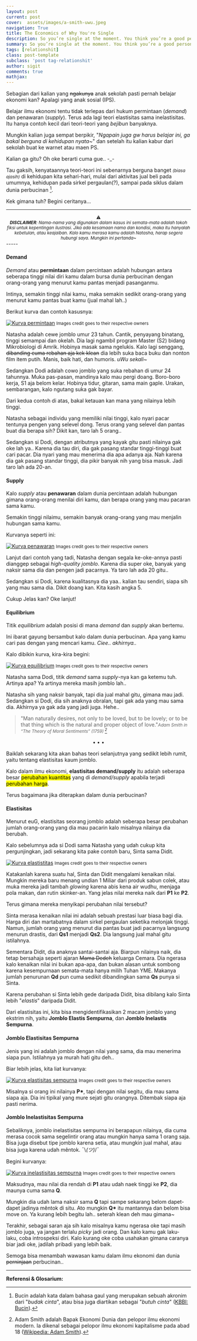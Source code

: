 ```yaml
---
layout: post
current: post
cover:  assets/images/a-smith-uwu.jpeg
navigation: True
title: The Economics of Why You're Single
description: So you’re single at the moment. You think you’re a good person, with good qualities, but here you are, without anyone to hold tight at night. 😔
summary: So you’re single at the moment. You think you’re a good person, with good qualities, but here you are, without anyone to hold tight at night. 😔
tags: [relationshit]
class: post-template
subclass: 'post tag-relationshit'
author: sigit
comments: true
mathjax:
---
```


Sebagian dari kalian yang ~~ngakunya~~ anak sekolah pasti pernah belajar ekonomi kan? Apalagi yang anak sosial (IPS).

Belajar ilmu ekonomi tentu tidak terlepas dari hukum permintaan (*demand*) dan penawaran (*supply*). Terus ada lagi teori elastisitas sama inelastisitas. Itu hanya contoh kecil dari teori-teori yang *bejibun* banyaknya.

Mungkin kalian juga sempat berpikir, "*Ngapain juga gw harus belajar ini, ga bakal berguna di kehidupan nyata~*" dan setelah itu kalian kabur dari sekolah buat ke warnet atau maen PS.

Kalian ga gitu? Oh oke berarti cuma gue.. -_-

Tau gaksih, kenyataannya teori-teori ini sebenarnya berguna banget *<small>(biasa ajasih)</small>* di kehidupan kita sehari-hari, mulai dari aktivitas jual beli pada umumnya, kehidupan pada sirkel pergaulan(?), sampai pada siklus dalam dunia perbucinan [^1].

Kek gimana tuh? Begini ceritanya...

-----
<center><sup>⚠<br/><i><b>DISCLAIMER</b>: Nama-nama yang digunakan dalam kasus ini semata-mata adalah tokoh fiksi untuk kepentingan ilustrasi. Jika ada kesamaan nama dan kondisi, maka itu hanyalah kebetulan, atau keajaiban. Kalo kamu merasa kamu adalah Natasha, harap segera hubungi saya. Mungkin ini pertanda~</i></sup></center>
-----

#### Demand

*Demand* atau **permintaan** dalam percintaan adalah hubungan antara seberapa tinggi nilai diri kamu dalam bursa dunia perbucinan dengan orang-orang yang menurut kamu pantas menjadi pasanganmu.

Intinya, semakin tinggi nilai kamu, maka semakin sedikit orang-orang yang menurut kamu pantas buat kamu (jual mahal lah..)

Berikut kurva dan contoh kasusnya:

[![Kurva permintaan](assets/images/kurva-percintaan/demand.png "Kurva permintaan dalam percintaan")](#media)
<small>Images credit goes to their respective owners</small>

Natasha adalah cewe jomblo umur 23 tahun. Cantik, penyayang binatang, tinggi semampai dan okelah. Dia lagi ngambil program Master (S2) bidang Mikrobiologi di Amrik. Hobinya masak sama ngelukis. Kalo lagi senggang, ~~dibanding cuma rebahan aja kek klean~~ dia lebih suka baca buku dan nonton film item putih. Manis, baik hati, dan humoris. *uWu sekali~*

Sedangkan Dodi adalah cowo jomblo yang suka rebahan di umur 24 tahunnya. Muka pas-pasan, mandinya kalo mau pergi doang. Boro-boro kerja, S1 aja belom kelar. Hobinya tidur, gitaran, sama main gaple. Urakan, sembarangan, kalo ngutang suka gak bayar.

Dari kedua contoh di atas, bakal ketauan kan mana yang nilainya lebih tinggi.

Natasha sebagai individu yang memiliki nilai tinggi, kalo nyari pacar tentunya pengen yang selevel dong. Terus orang yang selevel dan pantas buat dia berapa sih? Dikit kan, taro lah 5 orang..

Sedangkan si Dodi, dengan atributnya yang kayak gitu pasti nilainya gak oke lah ya.. Karena dia tau diri, dia gak pasang standar tinggi-tinggi buat cari pacar. Dia nyari yang mau menerima dia apa adanya aja. Nah karena dia gak pasang standar tinggi, dia pikir banyak nih yang bisa masuk. Jadi taro lah ada 20-an.

#### Supply

Kalo *supply* atau **penawaran** dalam dunia percintaan adalah hubungan gimana orang-orang menilai diri kamu, dan berapa orang yang mau pacaran sama kamu.

Semakin tinggi nilaimu, semakin banyak orang-orang yang mau menjalin hubungan sama kamu.

Kurvanya seperti ini:

[![Kurva penawaran](assets/images/kurva-percintaan/supply.png "Kurva penawaran dalam percintaan")](#media)
<small>Images credit goes to their respective owners</small>

Lanjut dari contoh yang tadi, Natasha dengan segala ke-oke-annya pasti dianggep sebagai *high-quality jomblo*. Karena dia super oke, banyak yang naksir sama dia dan pengen jadi pacarnya. Ya taro lah ada 20 gitu..

Sedangkan si Dodi, karena kualitasnya dia yaa.. kalian tau sendiri, siapa sih yang mau sama dia. Dikit doang kan. Kita kasih angka 5.

Cukup Jelas kan? Oke lanjut!

#### Equilibrium

Titik *equilibrium* adalah posisi di mana *demand* dan *supply* akan bertemu.

Ini ibarat gayung bersambut kalo dalam dunia perbucinan. Apa yang kamu cari pas dengan yang mencari kamu. *Ciee.. akhirnya..*

Kalo dibikin kurva, kira-kira begini:

[![Kurva equilibrium](assets/images/kurva-percintaan/equilibrium.png "Kurva equilibrium dalam percintaan")](#media)
<small>Images credit goes to their respective owners</small>

Natasha sama Dodi, titik *demand* sama *supply*-nya kan ga ketemu tuh. Artinya apa? Ya artinya mereka masih jomblo lah..

Natasha sih yang naksir banyak, tapi dia jual mahal gitu, gimana mau jadi. Sedangkan si Dodi, dia sih anaknya obralan, tapi gak ada yang mau sama dia. Akhirnya ya gak ada yang jadi juga. Hehe..

> &quot;Man naturally desires, not only to be loved, but to be lovely; or to be that thing which is the natural and proper object of love.&quot;<small><cite>Adam Smith in “The Theory of Moral Sentiments” (1759) [^2]</cite></small>

<center>•   •   •</center>

Baiklah sekarang kita akan bahas teori selanjutnya yang sedikit lebih rumit, yaitu tentang elastisitas kaum jomblo.

Kalo dalam ilmu ekonomi, **elastisitas demand/supply** itu adalah seberapa besar <mark>perubahan kuantitas</mark> yang di *demand/supply* apabila terjadi <mark>perubahan harga</mark>.

Terus bagaimana jika diterapkan dalam dunia perbucinan?

#### Elastisitas

Menurut euG, elastisitas seorang jomblo adalah seberapa besar perubahan jumlah orang-orang yang dia mau pacarin kalo misalnya nilainya dia berubah.

Kalo sebelumnya ada si Dodi sama Natasha yang udah cukup kita pergunjingkan, jadi sekarang kita pake contoh baru, Sinta sama Didit.

[![Kurva elastistitas](assets/images/kurva-percintaan/elastisitas.png "Kurva elastisitas dalam percintaan")](#media)
<small>Images credit goes to their respective owners</small>

Katakanlah karena suatu hal, Sinta dan Didit mengalami kenaikan nilai. Mungkin mereka baru menang undian 1 Miliar dari produk sabun colek, atau muka mereka jadi tambah *glowing* karena abis kena air wudhu, menjaga pola makan, dan rutin skinker-an. Yang jelas nilai mereka naik dari <b>P1</b> ke <b>P2</b>.

Terus gimana mereka menyikapi perubahan nilai tersebut?

Sinta merasa kenaikan nilai ini adalah sebuah prestasi luar biasa bagi dia. Harga diri dan martabatnya dalam sirkel pergaulan seketika melonjak tinggi. Namun, jumlah orang yang menurut dia pantas buat jadi pacarnya langsung menurun drastis, dari <b>Qs1</b> menjadi <b>Qs2</b>. Dia langsung jual mahal gitu istilahnya.

Sementara Didit, dia anaknya santai-santai aja. Biarpun nilainya naik, dia tetap bersahaja seperti ajaran ~~Mama Dedeh~~ keluarga Cemara. Dia ngerasa kalo kenaikan nilai ini bukan apa-apa, dan bukan alasan untuk sombong karena kesempurnaan semata-mata hanya milih Tuhan YME. Makanya jumlah penurunan <b>Qd</b> pun cuma sedikit dibandingkan sama <b>Qs</b> punya si Sinta.

Karena perubahan si Sinta lebih gede daripada Didit, bisa dibilang kalo Sinta lebih "*elastis*" daripada Didit.

Dari elastisitas ini, kita bisa mengidentifikasikan 2 macam jomblo yang ekstrim nih, yaitu **Jomblo Elastis Sempurna**, dan **Jomblo Inelastis Sempurna**.

#### Jomblo Elastisitas Sempurna

Jenis yang ini adalah jomblo dengan nilai yang sama, dia mau menerima siapa pun. Istilahnya ya murah hati gitu deh..

Biar lebih jelas, kita liat kurvanya:

[![Kurva elastisitas sempurna](assets/images/kurva-percintaan/elastis-sempurna.png "Kurva elastisitas sempurna dalam percintaan")](#media)
<small>Images credit goes to their respective owners</small>

Misalnya si orang ini nilainya <b>P*</b>, tapi dengan nilai segitu, dia mau sama siapa aja. Dia ini tipikal yang mure sejati gitu orangnya. Ditembak siapa aja pasti nerima.

#### Jomblo Inelastisitas Sempurna

Sebaliknya, jomblo inelastisitas sempurna ini berapapun nilainya, dia cuma merasa cocok sama segelintir orang atau mungkin hanya sama 1 orang saja. Bisa juga disebut tipe jomblo karena setia, atau mungkin jual mahal, atau bisa juga karena udah mêntok. ¯\\_(ツ)_/¯

Begini kurvanya:

[![Kurva inelastisitas sempurna](assets/images/kurva-percintaan/inelastis-sempurna.png "Kurva inelastisitas sempurna dalam percintaan")](#media)
<small>Images credit goes to their respective owners</small>

Maksudnya, mau nilai dia rendah di <b>P1</b> atau udah naek tinggi ke <b>P2</b>, dia maunya cuma sama <b>Q</b>.

Mungkin dia udah lama naksir sama <b>Q</b> tapi sampe sekarang belom dapet-dapet jadinya mêntok di situ. Ato mungkin <b>Q*</b> itu mantannya dan belom bisa move on. Ya kurang lebih begitu lah.. seterah klean deh mau gimana~

Terakhir, sebagai saran aja sih kalo misalnya kamu ngerasa oke tapi masih jomblo juga, ya jangan terlalu *picky* jadi orang. Dan kalo kamu gak laku-laku, coba introspeksi diri. Kalo kurang oke coba usahakan gimana caranya biar jadi oke, jadilah pribadi yang lebih baik.

Semoga bisa menambah wawasan kamu dalam ilmu ekonomi dan dunia ~~perninjaan~~ perbucinan..

---
**Referensi & Glosarium:**

[^1]: Bucin adalah kata dalam bahasa gaul yang merupakan sebuah akronim dari "*budak cinta*", atau bisa juga diartikan sebagai "*butuh cinta*" ([KBBI: Bucin](https://kbbi.kemdikbud.go.id/entri/bucin)).

[^2]: Adam Smith adalah Bapak Ekonomi Dunia dan pelopor ilmu ekonomi modern. Ia dikenal sebagai pelopor ilmu ekonomi kapitalisme pada abad 18 ([Wikipedia: Adam Smith](https://en.wikipedia.org/wiki/Adam_Smith)).
